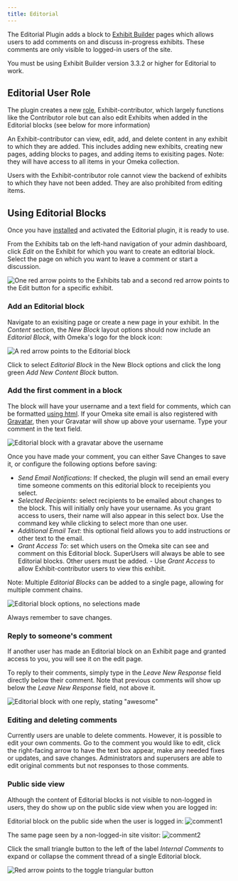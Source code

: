 ```yaml
---
title: Editorial
---
```

The Editorial Plugin adds a block to [Exhibit Builder](/ExhibitBuilder_3.0.md) pages which allows users to add comments on and discuss in-progress exhibits. These comments are only visible to logged-in users of the site.

You must be using Exhibit Builder version 3.3.2 or higher for Editorial to work.

Editorial User Role
-----------------------
The plugin creates a new [role](../User_Roles.md), Exhibit-contributor, which largely functions like the Contributor role but can also edit Exhibits when added in the Editorial blocks (see below for more information)

An Exhibit-contributor can view, edit, add, and delete content in any exhibit to which they are added. This includes adding new exhibits, creating new pages, adding blocks to pages, and adding items to exisiting pages. Note: they will have access to all items in your Omeka collection.

Users with the Exhibit-contributor role cannot view the backend of exhibits to which they have not been added. They are also prohibited from editing items. 

Using Editorial Blocks
-------------------------
Once you have [installed](../Managing_Plugins_2.md#installing-a-plugin) and activated the Editorial plugin, it is ready to use.

From the Exhibits tab on the left-hand navigation of your admin dashboard, click *Edit* on the Exhibit for which you want to create an editorial block. Select the page on which you want to leave a comment or start a discussion. 

![One red arrow points to the Exhibits tab and a second red arrow points to the Edit button for a specific exhibit.](../doc_files/plugin_images/Editorial-browseexhibit.png)

### Add an Editorial block
Navigate to an exisiting page or create a new page in your exhibit. In the *Content* section, the *New Block* layout options should now include an *Editorial Block*, with Omeka's logo for the block icon:

![A red arrow points to the Editorial block](../doc_files/plugin_images/editorial_addblock.png)

Click to select *Editorial Block* in the New Block options and click the long green *Add New Content Block* button.

### Add the first comment in a block
The block will have your username and a text field for comments, which can be formatted [using html](../Using_HTML_Editor-TinyMCE.md). If your Omeka site email is also registered with [Gravatar](https://en.gravatar.com/), then your Gravatar will show up above your username. Type your comment in the text field.

![Editorial block with a gravatar above the username](../doc_files/plugin_images/editorial_block.png)

Once you have made your comment, you can either Save Changes to save it, or configure the following options before saving: 
- *Send Email Notifications*: If checked, the plugin will send an email every time someone comments on this editorial block to receipients you select.
- *Selected Recipients*: select recipients to be emailed about changes to the block. This will initially only have your username. As you grant access to users, their name will also appear in this select box. Use the command key while clicking to select more than one user. 
- *Additional Email Text*: this optional field allows you to add instructions or other text to the email. 
- *Grant Access To*: set which users on the Omeka site can see and comment on this Editorial block. SuperUsers will always be able to see Editorial blocks. Other users must be added. 
      - Use *Grant Access* to allow Exhibit-contributor users to view this exhibit.
      
Note: Multiple *Editorial Blocks* can be added to a single page, allowing for multiple comment chains.

![Editorial block options, no selections made](../doc_files/plugin_images/editorial_options.png)

Always remember to save changes.

### Reply to someone's comment
If another user has made an Editorial block on an Exhibit page and granted access to you, you will see it on the edit page. 

To reply to their comments, simply type in the *Leave New Response* field directly below their comment. Note that previous comments will show up below the *Leave New Response* field, not above it.

![Editorial block with one reply, stating "awesome"](../doc_files/plugin_images/editorial_reply.png)

### Editing and deleting comments 
Currently users are unable to delete comments. However, it is possible to edit your own comments. Go to the comment you would like to edit, click the right-facing arrow to have the text box appear, make any needed fixes or updates, and save changes. Administrators and superusers are able to edit original comments but not responses to those comments.  

### Public side view
Although the content of Editorial blocks is not visible to non-logged in users, they do show up on the public side view when you are logged in:

Editorial block on the public side when the user is logged in:
![comment1](../doc_files/plugin_images/editorial_comment1.png)

The same page seen by a non-logged-in site visitor:
![comment2](../doc_files/plugin_images/editorial_comment2.png)

Click the small triangle button to the left of the label *Internal Comments* to expand or collapse the comment thread of a single Editorial block.

![Red arrow points to the toggle triangular button](../doc_files/plugin_images/editorial_toggle.png)
